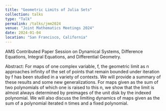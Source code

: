 ```yaml
---
title: "Geometric Limits of Julia Sets"
collection: talks
type: "Talk"
permalink: /talks/jmm2024
venue: "Joint Mathematics Meetings 2024"
date: 2024-01-04
location: "San Francisco, California"
---
```


AMS Contributed Paper Session on Dynamical Systems, Difference Equations, 
Integral Equations, and Differential Geometry.

Abstract: For maps of one complex variable, f, the geometric limit as n 
approaches infinity of the set of points that remain bounded under iteration 
by f has been studied in a variety of contexts. We will provide a summary of 
these results and some new generalizations. For maps given as the sum of 
two polynomials of which one is raised to this n, we show that the limit 
is almost always determined by preimages of the unit disk by the indexed 
polynomial. We will also discuss the limiting dynamics of maps given as 
the sum of a polynomial iterated n times and a fixed polynomial.